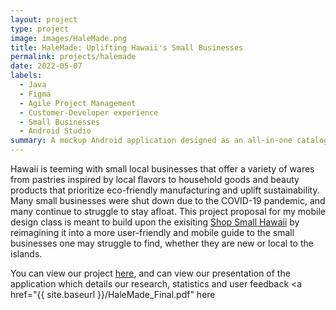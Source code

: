 ```yaml
---
layout: project
type: project
image: images/HaleMade.png
title: HaleMade: Uplifting Hawaii's Small Businesses
permalink: projects/halemade
date: 2022-05-07
labels:
  - Java
  - Figma
  - Agile Project Management
  - Customer-Developer experience
  - Small Businesses
  - Android Studio
summary: A mockup Android application designed as an all-in-one catalog to specifically promote small businesses in Hawaii.
---
```


Hawaii is teeming with small local businesses that offer a variety of wares from pastries inspired by local flavors to household goods 
and beauty products that prioritize eco-friendly manufacturing and uplift sustainability. Many small businesses were shut down due to the COVID-19 pandemic, and many continue to struggle to stay afloat.
This project proposal for my mobile design class is meant to build upon the exisiting 
[Shop Small Hawaii](https://shopsmallhawaii.com/) by reimagining it into a more user-friendly and mobile guide to the small businesses one 
may struggle to find, whether they are new or local to the islands.


You can view our project [here](https://github.com/HaleMade-Hawaii), and can view our presentation of the application which details our research, statistics and user feedback <a href="{{ site.baseurl }}/HaleMade_Final.pdf" here</a>

